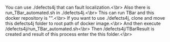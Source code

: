 You can use ./defects4j that can fault localization.<\br>
Also there is run_TBar_automated.sh in ./defects4j.<\br>
This can run TBar and this docker repository is "".<\br>
If you want to use ./defects4j, clone and move this defects4j folder to root path of docker image.<\br>
And then execute /defects4j/run_TBar_automated.sh<\br>
Then /defects4j/TBarResult is created and result of this process enter the this folder.<\br>
